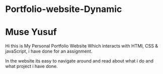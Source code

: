 # Portfolio-website-Dynamic

# Muse Yusuf

Hi this is My Personal Portfolio Website Which interacts with HTMl, CSS & javaScript, i have done for an assignment.

In the website its easy to navigate around and read about what i do and what project i have done.


